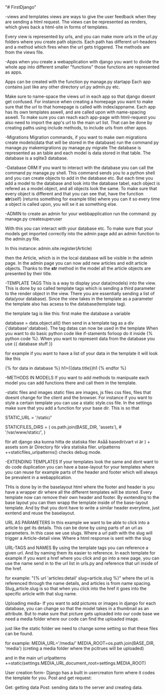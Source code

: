 "# FirstDjango" 
 

-views and templates
views are ways to give the user feedback when they are sending a html request. The views can be represented as renders, which gives back a html-site in forms of templates. 

Every view is represented by urls, and you can make more urls in the url.py folders where you create path objects. Each path has different url-headers and a method which fires when the url gets triggered. The methods are from the views file. 

-Apps
when you create a webapplication with django you want to divide the whole app into different smaller "functions" those functions are represented as apps. 

Apps can be created with the function
py manage.py startapp <Name>
Each app contains just like any other directory url.py admin.py etc.

Make sure to name-space the views url in each app so that django doesnt get confused. For instance when creating a homepage you want to make sure that the url to that homepage is called with index/appname. Each app has its own templates aswell, and are called upon with name-spacing aswell.
To make sure you can reach each app-page with html-request you also need to import the app's url to the main url list. That can be done by creating paths using include methods, to include urls from other apps. 


-Migrations
 Migration commands, if you want to make own migrations 
 create models(data that will be stored in the database)
run the command 
    py manage.py makemigrations
    py manage.py migrate
The database is represented as an table and each model is data stored in that table. The database is a sqlite3 database. 

-Database ORM
If you want to interact with the database you can call the command py manage.py shell.
This command sends you to a python shell and you can create objects to add in the database etc. But each time you add a model to the database and look into the database tabel, each object is refered as a model.object, and all objects look the same. To make sure that every object is different and that you can see that, have the function __str__(self) (returns something for example title) where you can it so every time a object is called upon, you will se it as something else.


-ADMIN
to create an admin for your webbapplication run the command: 
py manage.py createsuperuser

With this you can interact with your database etc. To make sure that your models get imported correctly into the admin page add an admin function to the admin.py file. 

In this instance: admin.site.register(Article)

then the Article, which is in the local database will be visible in the admin page. In the admin page you can now add new articles and edit article objects. Thanks to the __str__ method in the model all the article objects are presented by their title. 

-TEMPLATE TAGS 
This is a way to display your data(models) into the view. This is done by so called template tags which is sending a third parameter to the render object in the view. There you are essentially sending a list of data(your database). Since the view takes in the template as a parameter the template also has acsess to the database(template tag). 

the template tag is like this:
first make the database a variable

database = data.object.all()
then send in a template tag as a div 
{'database':databse}. The tag datas can now be used in the template 
When you want to do basic python code like if-staments forloop do it inside {% python code %}. When you want to represent data from the database you use {{ database stuff }}

for example if you want to have a list of your data in the template it will look like this 

{% for data in database %}
    h1>{{data.title}}h1
{% endfor %}


-METHODS IN MODELS
If you want to add methods to manipuate each model you can add functions there and call them in the template.

-static files and images
static files are images, js files css files, files that doesnt change for the client and the browser.
For instance if you want to style a certain template you can use a static style.css file. In the settings make sure that you add a function for your base dir. This is so that 

STATIC_URL = '/static/'

STATICFILES_DIRS = (
    os.path.join(BASE_DIR, 'assets'),
    # '/var/www/static/',
)

för att django ska kunna hitta de statiska filer
Asåå basedir(vart vi är ) + assets som är Directory för våra statiska filer. 
urlpatterns +=staticfiles_urlpatterns() checks debug mode.

-EXTENDING TEMPLATES
If your templates look the same and dont want to do code duplication you can have a base-layout for your templates where you can reuse for example parts of the header and footer which will always be prevalent in a webapplication. 

THis is done by in the baselayout html where the footer and header is you have a wrapper dir where all the different templates will be stored. 
Every template now can remove their own header and footer. By exntending to the base layout you can then wrapp the template inside of the base-layout template.  And by that you dont have to write a similar header everytime, just exntend  and reuse the baselayout. 

URL AS PARAMETERS 
In this example we want to be able to click into a article to get its details. This can be done by using parts of an url as parameters. In this case we use slugs. Where a url path with the slug will trigger a Article-detail view. Where a html response is sent with the slug

URL-TAGS and NAMES
By using the template tags you can reference a given url. And by naming them its easier to reference. In each template for example if you want a href where you click and go into a new page, you can use the name send in to the url list in urls.py and reference that url inside of the href. 

for example: 
"{% url 'articles:detail' slug=article.slug %}"
where the url is referenced through the name details, and articles is from name spacing. Slug_article.slug is so that when you click into the href it goes into the specific article with that slug name.


Uploading media-
If you want to add pictures or images in django for each database, you can change so that the model takes in a thumbnail as an attribute. But to make sure that picture gets uploaded into our code base we need a media folder where our code can find the uploaded image. 

just like the static folder we need to change some setting so that these files can be found. 

for example: 
MEDIA_URL='/media/'
MEDIA_ROOT=os.path.join(BASE_DIR, 'media') (creting a media folder where the pcitrues will be uploaded)

and in the main url 
urlpatterns +=static(settings.MEDIA_URL,document_root=settings.MEDIA_ROOT)

User creation form-
Django has a built in usercreaton form where it codes the template for you. Post and get request:

Get: getting data
Post: sending data to the server and creating data.





